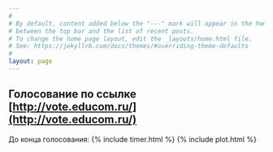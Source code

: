```yaml
---
#
# By default, content added below the "---" mark will appear in the home page
# between the top bar and the list of recent posts.
# To change the home page layout, edit the _layouts/home.html file.
# See: https://jekyllrb.com/docs/themes/#overriding-theme-defaults
#
layout: page
---
```

## Голосование по ссылке [http://vote.educom.ru/](http://vote.educom.ru/) 
До конца голосования:
{% include timer.html %}
{% include plot.html %}
